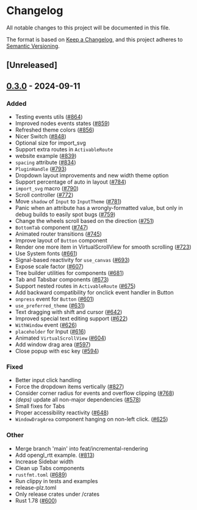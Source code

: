 # Changelog

All notable changes to this project will be documented in this file.

The format is based on [Keep a Changelog](https://keepachangelog.com/en/1.0.0/),
and this project adheres to [Semantic Versioning](https://semver.org/spec/v2.0.0.html).

## [Unreleased]

## [0.3.0](https://github.com/marc2332/freya/compare/freya-components-v0.2.1...freya-components-v0.3.0) - 2024-09-11

### Added

- Testing events utils ([#864](https://github.com/marc2332/freya/pull/864))
- Improved nodes events states ([#859](https://github.com/marc2332/freya/pull/859))
- Refreshed theme colors ([#856](https://github.com/marc2332/freya/pull/856))
- Nicer Switch ([#848](https://github.com/marc2332/freya/pull/848))
- Optional size for import_svg
- Support extra routes in `ActivableRoute`
- website example ([#839](https://github.com/marc2332/freya/pull/839))
- `spacing` attribute ([#834](https://github.com/marc2332/freya/pull/834))
- `PluginHandle` ([#793](https://github.com/marc2332/freya/pull/793))
- Dropdown layout improvements and new width theme option
- Support percentage of auto in layout ([#784](https://github.com/marc2332/freya/pull/784))
- `import_svg` macro ([#790](https://github.com/marc2332/freya/pull/790))
- Scroll controller ([#772](https://github.com/marc2332/freya/pull/772))
- Move `shadow` of `Input` to `InputTheme` ([#781](https://github.com/marc2332/freya/pull/781))
- Panic when an attribute has a wrongly-formatted value, but only in debug builds to easily spot bugs ([#759](https://github.com/marc2332/freya/pull/759))
- Change the wheels scroll based on the direction ([#751](https://github.com/marc2332/freya/pull/751))
- `BottomTab` component ([#747](https://github.com/marc2332/freya/pull/747))
- Animated router transitions ([#745](https://github.com/marc2332/freya/pull/745))
- Improve layout of `Button` component
- Render one more item in VirtualScrollView for smooth scrolling ([#723](https://github.com/marc2332/freya/pull/723))
- Use System fonts ([#661](https://github.com/marc2332/freya/pull/661))
- Signal-based reactivity for `use_canvas` ([#693](https://github.com/marc2332/freya/pull/693))
- Expose scale factor ([#607](https://github.com/marc2332/freya/pull/607))
- Tree builder utilities for components ([#681](https://github.com/marc2332/freya/pull/681))
- Tab and Tabsbar components ([#673](https://github.com/marc2332/freya/pull/673))
- Support nested routes in `ActivableRoute` ([#675](https://github.com/marc2332/freya/pull/675))
- Add backward compatibility for onclick event handler in Button
- `onpress` event for `Button` ([#601](https://github.com/marc2332/freya/pull/601))
- `use_preferred_theme` ([#631](https://github.com/marc2332/freya/pull/631))
- Text dragging with shift and cursor ([#642](https://github.com/marc2332/freya/pull/642))
- Improved special text editing support ([#622](https://github.com/marc2332/freya/pull/622))
- `WithWindow` event ([#626](https://github.com/marc2332/freya/pull/626))
- `placeholder` for Input ([#616](https://github.com/marc2332/freya/pull/616))
- Animated `VirtualScrollView` ([#604](https://github.com/marc2332/freya/pull/604))
- Add window drag area ([#597](https://github.com/marc2332/freya/pull/597))
- Close popup with esc key ([#594](https://github.com/marc2332/freya/pull/594))

### Fixed

- Better input click handling
- Force the dropdown items vertically ([#827](https://github.com/marc2332/freya/pull/827))
- Consider corner radius for events and overflow clipping ([#768](https://github.com/marc2332/freya/pull/768))
- *(deps)* update all non-major dependencies ([#578](https://github.com/marc2332/freya/pull/578))
- Small fixes for Tabs
- Proper accessibility reactivity ([#648](https://github.com/marc2332/freya/pull/648))
- `WindowDragArea` component hanging on non-left click. ([#625](https://github.com/marc2332/freya/pull/625))

### Other

- Merge branch 'main' into feat/incremental-rendering
- Add opengl_rtt example. ([#813](https://github.com/marc2332/freya/pull/813))
- Increase Sidebar width
- Clean up Tabs components
- `rustfmt.toml` ([#689](https://github.com/marc2332/freya/pull/689))
- Run clippy in tests and examples
- release-plz.toml
- Only release crates under /crates
- Rust 1.78 ([#600](https://github.com/marc2332/freya/pull/600))
